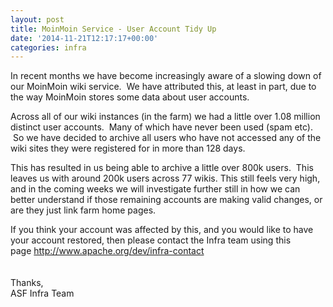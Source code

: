 ```yaml
---
layout: post
title: MoinMoin Service - User Account Tidy Up
date: '2014-11-21T12:17:17+00:00'
categories: infra
---
```

<p>In recent months we have become increasingly aware of a slowing down of our MoinMoin wiki service. &nbsp;We have attributed this, at least in part, due to the way MoinMoin stores some data about user accounts. &nbsp;</p>
  <p>Across all of our wiki instances (in the farm) we had a little over 1.08 million distinct user accounts. &nbsp;Many of which have never been used (spam etc). &nbsp;So we have decided to archive all users who have not accessed any of the wiki sites they were registered for in more than 128 days. &nbsp;</p>
  <p>This has resulted in us being able to archive a little over 800k users. &nbsp;This leaves us with around 200k users across 77 wikis. This still feels very high, and in the coming weeks we will investigate further still in how we can better understand if those remaining accounts are making valid changes, or are they just link farm home pages.</p>
  <p>If you think your account was affected by this, and you would like to have your account restored, then please contact the Infra team using this page&nbsp;<a href="http://www.apache.org/dev/infra-contact">http://www.apache.org/dev/infra-contact</a> <br /><br /><br />Thanks,<br />ASF Infra Team<br /><br /></p>
